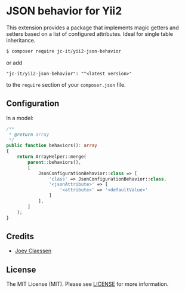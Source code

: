 # JSON behavior for Yii2

This extension provides a package that implements magic getters and setters based on a list of configured attributes. 
Ideal for single table inheritance.

```bash
$ composer require jc-it/yii2-json-behavior
```

or add

```
"jc-it/yii2-json-behavior": "^<latest version>"
```

to the `require` section of your `composer.json` file.

## Configuration

In a model:

```php
/**
 * @return array
 */
public function behaviors(): array
{
    return ArrayHelper::merge(
        parent::behaviors(),
        [
            JsonConfigurationBehavior::class => [
                'class' => JsonConfigurationBehavior::class,
                '<jsonAttribute>' => [
                    '<attribute>' => '<defaultValue>'
                ] 
            ],
        ]
    );
}
```

## Credits
- [Joey Claessen](https://github.com/joester89)

## License

The MIT License (MIT). Please see [LICENSE](https://github.com/jc-it/yii2-json-configuration-behavior/blob/master/LICENSE) for more information.